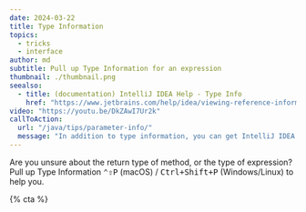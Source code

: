 ```yaml
---
date: 2024-03-22
title: Type Information
topics:
  - tricks
  - interface
author: md
subtitle: Pull up Type Information for an expression
thumbnail: ./thumbnail.png
seealso:
  - title: (documentation) IntelliJ IDEA Help - Type Info
    href: "https://www.jetbrains.com/help/idea/viewing-reference-information.html#type-info"
video: "https://youtu.be/DkZAwI7Ur2k"
callToAction:
  url: "/java/tips/parameter-info/"
  message: "In addition to type information, you can get IntelliJ IDEA to give you parameter information too!"
---
```


Are you unsure about the return type of method, or the type of expression? Pull up Type Information <kbd>⌃⇧P</kbd> (macOS) / <kbd>Ctrl+Shift+P</kbd> (Windows/Linux) to help you.

{% cta %}
